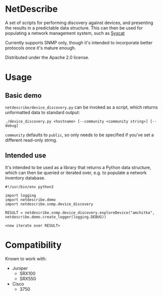 NetDescribe
============

A set of scripts for performing discovery against devices, and presenting the results in a predictable data structure.
This can then be used for populating a network management system, such as [Syscat](https://github.com/equill/syscat)

Currently supports SNMP only, though it's intended to incorporate better protocols once it's mature enough.

Distributed under the Apache 2.0 license.


# Usage

## Basic demo

`netdescribe/device_discovery.py` can be invoked as a script, which returns unformatted data to standard output:
```
./device_discovery.py <hostname> [--community <community string>] [--debug]
```

`community` defaults to `public`, so only needs to be specified if you've set a different read-only string.


## Intended use

It's intended to be used as a library that returns a Python data structure, which can then be queried or iterated over, e.g. to populate a network inventory database.
```
#!/usr/bin/env python3

import logging
import netdescribe.demo
import netdescribe.snmp.device_discovery

RESULT = netdescribe.snmp.device_discovery.exploreDevice("amchitka", netdescribe.demo.create_logger(logging.DEBUG))

<now iterate over RESULT>
```


# Compatibility

Known to work with:
- Juniper
    - SRX100
    - SRX550
- Cisco
    - 3750
